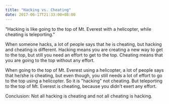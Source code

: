 ```yaml
---
title: "Hacking vs. Cheating"
date: 2017-06-17T21:33:00+08:00
---
```


"Hacking is like going to the top of Mt. Everest with a helicopter, while cheating is teleporting."

When someone hacks, a lot of people says that he is cheating, but hacking and cheating is different.
Hacking means you are creating a new way to get to the top, but still you need an effort to get to the top.
Cheating means that you are going to the top without any effort.

When going to the top of Mt. Everest using a helicopter, a lot of people says that he/she is cheating, but even though, you still needs a lot of effort to go to the top using a helicopter. So it is "hacking" not cheating.
But teleporting to the top of Mt. Everest is cheating, because you didn't exert any effort.

Conclusion:
Not all hacking is cheating and
not all cheating is hacking. 